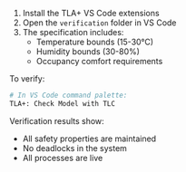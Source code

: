 1. Install the TLA+ VS Code extensions
2. Open the `verification` folder in VS Code
3. The specification includes:
   - Temperature bounds (15-30°C)
   - Humidity bounds (30-80%)
   - Occupancy comfort requirements

To verify:
```bash
# In VS Code command palette:
TLA+: Check Model with TLC
```

Verification results show:
- All safety properties are maintained
- No deadlocks in the system
- All processes are live